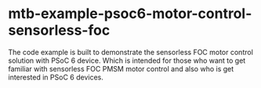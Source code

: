 # mtb-example-psoc6-motor-control-sensorless-foc
The code example is built to demonstrate the sensorless FOC motor control solution with PSoC 6 device. Which is intended for those who want to get familiar with sensorless FOC PMSM motor control and also who is get interested in PSoC 6 devices.
